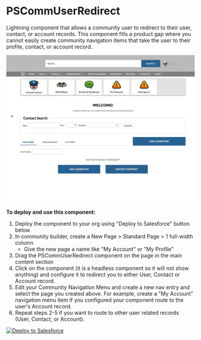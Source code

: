 # PSCommUserRedirect
Lightning component that allows a community user to redirect to their user, contact, or account records. This component fills a product gap where you cannot easily create community navigation items that take the user to their profile, contact, or account record. 

<img src="PSCommUserRedirect.gif" />

<b>To deploy and use this component:</b>
  1. Deploy the component to your org using "Deploy to Salesforce" button below
  2. In community builder, create a New Page > Standard Page > 1 full-width column
     - Give the new page a name like "My Account" or "My Profile"
  3. Drag the PSCommUserRedirect component on the page in the main content section
  4. Click on the component (it is a headless component so it will not show anything) and configure it to redirect you to either User, Contact or Account record.
  5. Edit your Community Navigation Menu and create a new nav entry and select the page you created above. For example, create a "My Account" navigation menu item if you configured your component route to the user's Account record.
  6. Repeat steps 2-5 if you want to route to other user related records (User, Contact, or Account).

<a href="https://githubsfdeploy.herokuapp.com">
  <img alt="Deploy to Salesforce"
       src="https://raw.githubusercontent.com/afawcett/githubsfdeploy/master/deploy.png">
</a>

